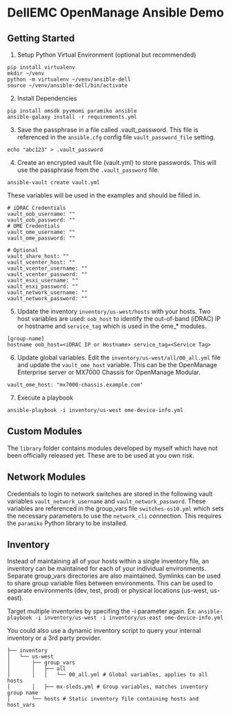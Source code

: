 # DellEMC OpenManage Ansible Demo

## Getting Started
1. Setup Python Virtual Environment (optional but recommended)
```
pip install virtualenv
mkdir ~/venv
python -m virtualenv ~/venv/ansible-dell
source ~/venv/ansible-dell/bin/activate
```

2. Install Dependencies
```
pip install omsdk pyvmomi paramiko ansible
ansible-galaxy install -r requirements.yml
```

3. Save the passphrase in a file called .vault_password. This file is referenced in the `ansible.cfg` config file `vault_password_file` setting.
```
echo "abc123" > .vault_password
```

4. Create an encrypted vault file (vault.yml) to store passwords. This will use the passphrase from the `.vault_password` file.
```
ansible-vault create vault.yml
```
These variables will be used in the examples and should be filled in.
```
# iDRAC Credentials
vault_oob_username: ""
vault_oob_password: ""
# OME Credentials
vault_ome_username: ""
vault_ome_password: ""

# Optional
vault_share_host: ""
vault_vcenter_host: ""
vault_vcenter_username: ""
vault_vcenter_password: ""
vault_esxi_username: ""
vault_esxi_password: ""
vault_network_username: ""
vault_network_password: ""
```

5. Update the inventory `inventory/us-west/hosts` with your hosts. Two host variables are used: `oob_host` to identify the out-of-band (iDRAC) IP or hostname and `service_tag` which is used in the ome_* modules.
```
[group-name]
hostname oob_host=<iDRAC IP or Hostname> service_tag=<Service Tag>
```

6. Update global variables. Edit the `inventory/us-west/all/00_all.yml` file and update the `vault_ome_host` variable. This can be the OpenManage Enterprise server or MX7000 Chassis for OpenManage Modular.
```
vault_ome_host: "mx7000-chassis.example.com"
```

7. Execute a playbook
```
ansible-playbook -i inventory/us-west ome-device-info.yml
```

## Custom Modules
The `library` folder contains modules developed by myself which have not been officially released yet. These are to be used at you own risk.

## Network Modules
Credentials to login to network switches are stored in the following vault variables `vault_network_username` and `vault_network_password`. These variables are referenced in the group_vars file `switches-os10.yml` which sets the necessary parameters to use the `network_cli` connection. This requires the `paramiko` Python library to be installed.

## Inventory
Instead of maintaining all of your hosts within a single inventory file, an inventory can be maintained for each of your individual environments. Separate group_vars directories are also maintained. Symlinks can be used to share group variable files between environments. This can be used to separate environments (dev, test, prod) or physical locations (us-west, us-east).

Target multiple inventories by specifing the -i parameter again.
Ex: `ansible-playbook -i inventory/us-west -i inventory/us-east ome-device-info.yml`

You could also use a dynamic inventory script to query your internal inventory or a 3rd party provider.
```
├── inventory
│   └── us-west
│       ├── group_vars
│       │   ├── all
│       │   │   └── 00_all.yml # Global variables, applies to all hosts
│       │   ├── mx-sleds.yml # Group variables, matches inventory group name
│       └── hosts # Static inventory file containing hosts and host_vars
```
